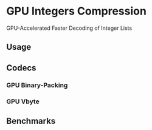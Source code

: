 # GPU Integers Compression

GPU-Accelerated Faster Decoding of Integer Lists

## Usage 


## Codecs

### GPU Binary-Packing


### GPU Vbyte


## Benchmarks

